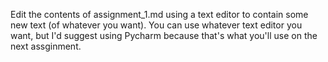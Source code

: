 Edit the contents of assignment_1.md using a text editor to contain some 
new text (of whatever you want). You can use whatever text editor you want, 
but I'd suggest using Pycharm because that's what you'll use on the next assginment. 